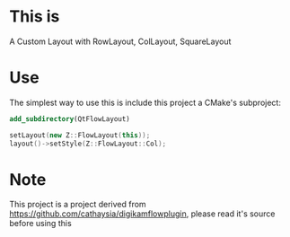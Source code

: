 # This is

A Custom Layout with RowLayout, ColLayout, SquareLayout

# Use

The simplest way to use this is include this project a CMake's subproject:

```cmake
add_subdirectory(QtFlowLayout)
```

```C++
setLayout(new Z::FlowLayout(this));
layout()->setStyle(Z::FlowLayout::Col);
```

# Note

This project is a project derived from https://github.com/cathaysia/digikamflowplugin, please read
it's source before using this
